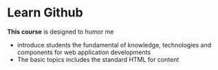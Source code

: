 # Learn Github

**This course** is designed to humor me
- introduce students the fundamental of knowledge, technologies and components for web application developments
- The basic topics includes the standard HTML for content

